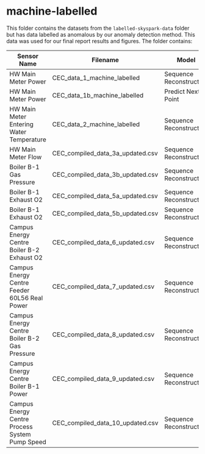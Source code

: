 # machine-labelled

This folder contains the datasets from the `labelled-skyspark-data` folder but has data labelled as anomalous by our anomaly detection method. This data was used for our final report results and figures. The folder contains:

| Sensor Name                                    | Filename                         | Model                   | Window Size |
| ---------------------------------------------- | -------------------------------- | ----------------------- | ----------- |
| HW Main Meter Power                            | CEC_data_1_machine_labelled      | Sequence Reconstruction | 15 points   |
| HW Main Meter Power                            | CEC_data_1b_machine_labelled     | Predict Next Point      | 15 points   |
| HW Main Meter Entering Water Temperature       | CEC_data_2_machine_labelled      | Sequence Reconstruction | 15 points   |
| HW Main Meter Flow                             | CEC_compiled_data_3a_updated.csv | Sequence Reconstruction | 15 points   |
| Boiler B-1 Gas Pressure                        | CEC_compiled_data_3b_updated.csv | Sequence Reconstruction | 15 points   |
| Boiler B-1 Exhaust O2                          | CEC_compiled_data_5a_updated.csv | Sequence Reconstruction | 15 points   |
| Boiler B-1 Exhaust O2                          | CEC_compiled_data_5b_updated.csv | Sequence Reconstruction | 120 points  |
| Campus Energy Centre Boiler B-2 Exhaust O2     | CEC_compiled_data_6_updated.csv  | Sequence Reconstruction | 15 points   |
| Campus Energy Centre Feeder 60L56 Real Power   | CEC_compiled_data_7_updated.csv  | Sequence Reconstruction | 15 points   |
| Campus Energy Centre Boiler B-2 Gas Pressure   | CEC_compiled_data_8_updated.csv  | Sequence Reconstruction | 15 points   |
| Campus Energy Centre Boiler B-1 Power          | CEC_compiled_data_9_updated.csv  | Sequence Reconstruction | 15 points   |
| Campus Energy Centre Process System Pump Speed | CEC_compiled_data_10_updated.csv | Sequence Reconstruction | 15 points   |

